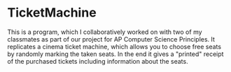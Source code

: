# TicketMachine
This is a program, which I collaboratively worked on with two of my classmates as part of our project for AP Computer Science Principles. It replicates a cinema ticket machine, which 
allows you to choose free seats by randomly marking the taken seats. In the end it gives a "printed" receipt of the purchased tickets including information about the seats. 
